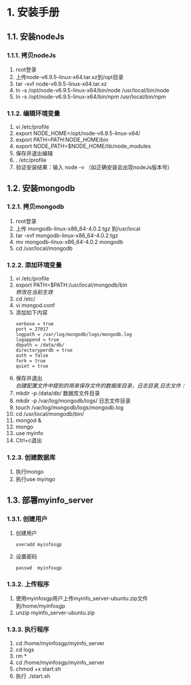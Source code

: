 # 1. 安装手册

## 1.1. 安装nodeJs
### 1.1.1. 拷贝nodeJs
  1. root登录  
  2. 上传node-v6.9.5-linux-x64.tar.xz到/opt目录  
  3. tar -xvf node-v6.9.5-linux-x64.tar.xz  
  4. ln -s /opt/node-v6.9.5-linux-x64/bin/node /usr/local/bin/node  
  5. ln -s /opt/node-v6.9.5-linux-x64/bin/npm /usr/local/bin/npm  
### 1.1.2. 编辑环境变量  
  1. vi /etc/profile
  2. export NODE_HOME=/opt/node-v6.9.5-linux-x64/  
  3. export PATH=$PATH:$NODE_HOME/bin  
  4. export NODE_PATH=$NODE_HOME/lib/node_modules  
  5. 保存并退出编辑  
  6. . /etc/profile
  7. 验证安装结果：输入 node -v  （如正确安装会出现nodeJs版本号)
## 1.2. 安装mongodb
### 1.2.1. 拷贝mongodb
  1. root登录  
  2. 上传 mongodb-linux-x86_64-4.0.2.tgz 到/usr/local  
  3. tar -xvf mongodb-linux-x86_64-4.0.2.tgz  
  4. mv mongodb-linux-x86_64-4.0.2 mongodb  
  5. cd /usr/local/mongodb  

### 1.2.2. 添加环境变量 
  1. vi /etc/profile  
  1. export PATH=$PATH:/usr/local/mongodb/bin  
  *修改在当前生效*  
  1. cd /etc/  
  1. vi mongod.conf  
  1. 添加如下内容  
      ```
      verbose = true  
      port = 27017  
      logpath = /var/log/mongodb/logs/mongodb.log  
      logappend = true  
      dbpath = /data/db/  
      directoryperdb = true  
      auth = false  
      fork = true  
      quiet = true  
      ```
  1.  保存并退出  
  *创建配置文件中提到的用来保存文件的数据库目录，日志目录,日志文件：*  
  1. mkdir -p /data/db/    数据库文件目录  
  1. mkdir -p /var/log/mongodb/logs/   日志文件目录  
  1. touch /var/log/mongodb/logs/mongodb.log  
  1. cd /usr/local/mongodb/bin/  
  1. mongod &   
  1. mongo   
  1. use myinfo  
  1. Ctrl+c退出
### 1.2.3. 创建数据库  
  1. 执行mongo
  2. 执行use myingo
## 1.3. 部署myinfo_server
### 1.3.1. 创建用户
  1. 创建用户  
      ``` 
      useradd myinfosgp
      ```
  2. 设置密码   
      ```
      passwd  myinfosgp
      ```
### 1.3.2. 上传程序  
  1. 使用myinfosgp用户上传myinfo_server-ubuntu.zip文件到/home/myinfosgp  
  2. unzip myinfo_server-ubuntu.zip  
### 1.3.3. 执行程序
  1. cd /home/myinfosgp/myinfo_server  
  2. cd logs  
  3. rm *  
  4. cd /home/myinfosgp/myinfo_server   
  5.  chmod +x start.sh  
  6.  执行 ./start.sh  
